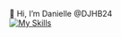 👋 Hi, I’m Danielle @DJHB24
</br>
[![My Skills](https://skillicons.dev/icons?i=js,html,css,python,figma,gitlab,ps,replit)](https://skillicons.dev)

<!---
DJHB24/DJHB24 is a ✨ special ✨ repository because its `README.md` (this file) appears on your GitHub profile.
You can click the Preview link to take a look at your changes.
--->

